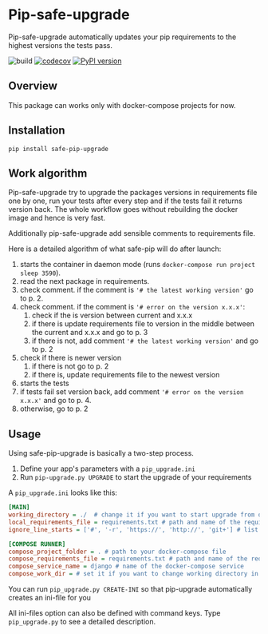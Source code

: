 Pip-safe-upgrade
==================

Pip-safe-upgrade automatically updates your pip requirements to the highest versions the tests pass.

![build](https://github.com/VVyacheslav/safe-pip-upgrade/workflows/build/badge.svg?branch=master)
[![codecov](https://codecov.io/gh/VVyacheslav/safe-pip-upgrade/branch/master/graph/badge.svg)](https://codecov.io/gh/VVyacheslav/safe-pip-upgrade)
[![PyPI version](https://badge.fury.io/py/safe-pip-upgrade.svg)](https://badge.fury.io/py/safe-pip-upgrade)

Overview
--------

This package can works only with docker-compose projects for now. 

Installation
------------

```shell script
pip install safe-pip-upgrade
```

Work algorithm
----------------------

Pip-safe-upgrade try to upgrade the packages versions in requirements file one by one, run your tests after every 
step and if the tests fail it returns version back. The whole workflow goes without rebuilding the docker image
and hence is very fast.

Additionally pip-safe-upgrade add sensible comments to requirements file.

Here is a detailed algorithm of what safe-pip will do after launch:

1. starts the container in daemon mode (runs `docker-compose run project sleep 3590`).
1. read the next package in requirements.
1. check comment. if the comment is `'# the latest working version'` go to p. 2.
1. check comment. if the comment is `'# error on the version x.x.x'`:
    1. check if the is version between current and x.x.x
    2. if there is update requirements file to version in the middle between the current and x.x.x and go to p. 3
    1. if there is not, add comment `'# the latest working version'` and go to p. 2
1. check if there is newer version
    1. if there is not go to p. 2
    1. if there is, update requirements file to the newest version
1. starts the tests
1. if tests fail set version back, add comment `'# error on the version x.x.x'` and go to p. 4.
1. otherwise, go to p. 2

Usage
-----

Using safe-pip-upgrade is basically a two-step process.

1. Define your app's parameters with a `pip_upgrade.ini`
2. Run ```pip-upgrade.py UPGRADE``` to start the upgrade of your requirements 

A `pip_upgrade.ini` looks like this:

```ini
[MAIN]
working_directory = ./  # change it if you want to start upgrade from other directory.
local_requirements_file = requirements.txt # path and name of the requirements file relative to the working directory
ignore_line_starts = ['#', '-r', 'https://', 'http://', 'git+'] # list of the line beginnings you want to ignore 

[COMPOSE RUNNER]
compose_project_folder = . # path to your docker-compose file
compose_requirements_file = requirements.txt # path and name of the requirements file in docker container relative to CWD in your Dockerfile 
compose_service_name = django # name of the docker-compose service
compose_work_dir = # set it if you want to change working directory in container 
```

You can run ```pip_upgrade.py CREATE-INI``` so that pip-upgrade automatically creates an ini-file for you 

All ini-files option can also be defined with command keys. Type ```pip_upgrade.py``` to see a detailed description.
